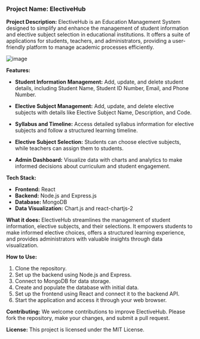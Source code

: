 

### **Project Name:** ElectiveHub

**Project Description:**
ElectiveHub is an Education Management System designed to simplify and enhance the management of student information and elective subject selection in educational institutions. It offers a suite of applications for students, teachers, and administrators, providing a user-friendly platform to manage academic processes efficiently.

![image](https://github.com/TechNodes2-0/ElectiveHub/assets/85815172/defd21ec-936a-425c-883c-6f9ee18318e8)



**Features:**
- **Student Information Management:** Add, update, and delete student details, including Student Name, Student ID Number, Email, and Phone Number.

- **Elective Subject Management:** Add, update, and delete elective subjects with details like Elective Subject Name, Description, and Code.

- **Syllabus and Timeline:** Access detailed syllabus information for elective subjects and follow a structured learning timeline.

- **Elective Subject Selection:** Students can choose elective subjects, while teachers can assign them to students.

- **Admin Dashboard:** Visualize data with charts and analytics to make informed decisions about curriculum and student engagement.

**Tech Stack:**
- **Frontend:** React
- **Backend:** Node.js and Express.js
- **Database:** MongoDB
- **Data Visualization:** Chart.js and react-chartjs-2

**What it does:**
ElectiveHub streamlines the management of student information, elective subjects, and their selections. It empowers students to make informed elective choices, offers a structured learning experience, and provides administrators with valuable insights through data visualization.

**How to Use:**
1. Clone the repository.
2. Set up the backend using Node.js and Express.
3. Connect to MongoDB for data storage.
4. Create and populate the database with initial data.
5. Set up the frontend using React and connect it to the backend API.
6. Start the application and access it through your web browser.

**Contributing:**
We welcome contributions to improve ElectiveHub. Please fork the repository, make your changes, and submit a pull request.

**License:**
This project is licensed under the MIT License.






